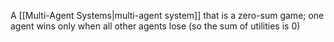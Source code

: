A [[Multi-Agent Systems|multi-agent system]] that is a zero-sum game; one agent wins only when all other agents lose (so the sum of utilities is 0)